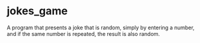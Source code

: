 # jokes_game
A program that presents a joke that is random, simply by entering a number, and if the same number is repeated, the result is also random.
